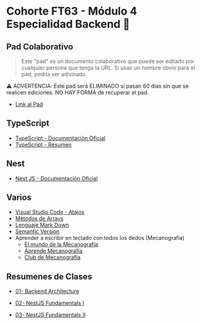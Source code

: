 # Cohorte FT63 - Módulo 4 Especialidad Backend 💾

## Pad Colaborativo

> Este "pad" es un documento colaborativo que puede ser editado por cualquier persona que tenga la URL. Si usas un nombre obvio para el pad, podría ser adivinado.

⚠️ ADVERTENCIA: Este pad será ELIMINADO si pasan 60 días sin que se realicen ediciones. NO HAY FORMA de recuperar el pad.

- [Link al Pad](https://pad.riseup.net/p/ft63-back)

## TypeScript

- [TypeScript - Documentación Oficial](https://www.typescriptlang.org/)
- [TypeScript - Resumen](./readmes/TypeScript.md)

## Nest

- [Nest JS - Documentación Oficial](https://nestjs.com/)

## Varios

- [Visual Studio Code - Atajos](./readmes/vsc-01.md)
- [Métodos de Arrays](./readmes/arrays-metodos.md)
- [Lenguaje Mark Down](./readmes/MarkDown.md)
- [Semantic Version](./readmes/SemanticVersion.md)
- Aprender a escribir en teclado con todos los dedos (Mecanografía)
  - [El mundo de la Mecanografía](https://www.edclub.com/es/library/el-mundo-de-la-mecanograf%C3%ADa)
  - [Aprende Mecanografía](https://www.mecanografia-online.com/)
  - [Club de Mecanografía](https://www-typingclub-com.translate.goog/?_x_tr_sl=en&_x_tr_tl=es&_x_tr_hl=es&_x_tr_pto=tc)

## Resumenes de Clases

- [01- Backend Architecture](./readmes/NestJS-01.md)

- [02- NestJS Fundamentals I](./readmes/NestJS-02.md)

- [03- NestJS Fundamentals II](./readmes/NestJS-03.md)
